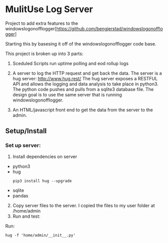 # MulitUse Log Server
Project to add extra features to the windowslogonofflogger[https://github.com/bengjerstad/windowslogonofflogger]

Starting this by basesing it off of the windowslogonofflogger code base.

This project is broken up into 3 parts:

1. Sceduled Scripts run uptime polling and eod rollup logs

2. A server to log the HTTP request and get back the data.
The server is a hug server: http://www.hug.rest/ 
The hug server exposes a RESTFUL API and allows the logging and data analysis to take place in python3. 
The python code pushes and pulls from a sqlite3 database file. 
The design goal is to use the same server that is running windowslogonofflogger.

3. An HTML/javascript front end to get the data from the server to the admin. 

## Setup/Install
### Set up server:

1. Install dependencies on server
  * python3
  * hug
    ```
    pip3 install hug --upgrade

    ```
  * sqlite
  * pandas
2. Copy server files to the server.
  I copied the files to my user folder at /home/admin
3. Run and test:

  Run:
  ```
  hug -f 'home/admin/__init__.py'
  
  ```
 
